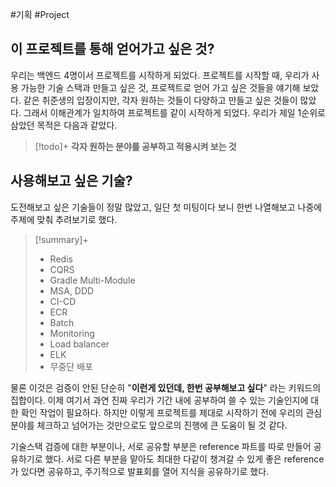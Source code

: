 #기획 #Project 

## 이 프로젝트를 통해 얻어가고 싶은 것?
우리는 백엔드 4명이서 프로젝트를 시작하게 되었다.
프로젝트를 시작할 때, 우리가 사용 가능한 기술 스택과 만들고 싶은 것, 프로젝트로 얻어 가고 싶은 것들을 얘기해 보았다. 같은 취준생의 입장이지만, 각자 원하는 것들이 다양하고 만들고 싶은 것들이 많았다. 그래서 이해관계가 일치하여 프로젝트를 같이 시작하게 되었다. 우리가 제일 1순위로 삼았던 목적은 다음과 같았다.

> [!todo]+ 
> **각자 원하는 분야를 공부하고 적용시켜 보는 것**
> 

## 사용해보고 싶은 기술?
도전해보고 싶은 기술들이 정말 많았고, 일단 첫 미팅이다 보니 한번 나열해보고 나중에 주제에 맞춰 추려보기로 했다.

> [!summary]+ 
> + Redis
> + CQRS
> + Gradle Multi-Module
> + MSA, DDD
> + CI-CD
> + ECR
> + Batch
> + Monitoring
> + Load balancer
> + ELK
> + 무중단 배포

물론 이것은 검증이 안된 단순히 "**이런게 있던데, 한번 공부해보고 싶다**" 라는 키워드의 집합이다. 이제 여기서 과연 진짜 우리가 기간 내에 공부하여 쓸 수 있는 기술인지에 대한 확인 작업이 필요하다. 하지만 이렇게 프로젝트를 제대로 시작하기 전에 우리의 관심 분야를 체크하고 넘어가는 것만으로도 앞으로의 진행에 큰 도움이 될 것 같다.

기술스택 검증에 대한 부분이나, 서로 공유할 부분은 reference 파트를 따로 만들어 공유하기로 했다. 서로 다른 부분을 맡아도 최대한 다같이 챙겨갈 수 있게 좋은 reference가 있다면 공유하고, 주기적으로 발표회를 열어 지식을 공유하기로 했다.